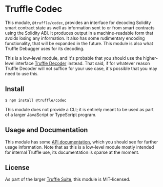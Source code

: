 # Truffle Codec

This module, `@truffle/codec`, provides an interface for decoding Solidity
smart contract state as well as information sent to or from smart contracts
using the Solidity ABI.  It produces output in a machine-readable form that
avoids losing any information.  It also has some rudimentary encoding
functionality, that will be expanded in the future.  This module is also
what Truffle Debugger uses for its decoding.

This is a low-level module, and it's probable that you should use the
higher-level interface [Truffle
Decoder](https://github.com/trufflesuite/truffle/tree/master/packages/decoder)
instead.  That said, if for whatever reason Truffle Decoder will not suffice
for your use case, it's possible that you may need to use this.

## Install

```
$ npm install @truffle/codec
```

This module does not provide a CLI; it is entirely meant to be used as part
of a larger JavaScript or TypeScript program.

## Usage and Documentation

This module has some [API
documentation](https://www.trufflesuite.com/docs/truffle/codec/index.html),
which you should see for further usage information.  Note that as this is a
low-level module mostly intended for internal Truffle use, its documentation is
sparse at the moment.

## License

As part of the larger [Truffle Suite](https://github.com/trufflesuite/truffle/),
this module is MIT-licensed.
